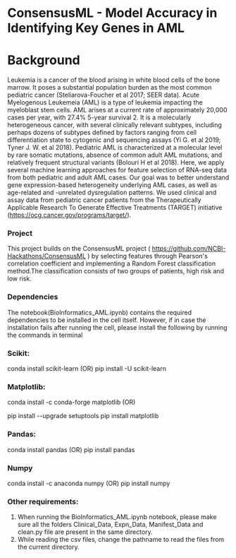 # ConsensusML - Model Accuracy in Identifying Key Genes in AML 


# Background
Leukemia is a cancer of the blood arising in white blood cells of the bone marrow. It poses a substantial population burden as the most common pediatric cancer (Steliarova-Foucher et al 2017; SEER data). Acute Myelogenous Leukemeia (AML) is a type of leukemia impacting the myeloblast stem cells. AML arises at a current rate of approximately 20,000 cases per year, with 27.4% 5-year survival 2. It is a molecularly heterogeneous cancer, with several clinically relevant subtypes, including perhaps dozens of subtypes defined by factors ranging from cell differentiation state to cytogenic and sequencing assays (Yi G. et al 2019; Tyner J. W. et al 2018). Pediatric AML is characterized at a molecular level by rare somatic mutations, absence of common adult AML mutations, and relatively frequent structural variants (Bolouri H et al 2018). Here, we apply several machine learning approaches for feature selection of RNA-seq data from both pediatric and adult AML cases. Our goal was to better understand gene expression-based heterogeneity underlying AML cases, as well as age-related and -unrelated dysregulation patterns. We used clinical and assay data from pediatric cancer patients from the Therapeutically Applicable Research To Generate Effective Treatments (TARGET) initiative (https://ocg.cancer.gov/programs/target/).

### Project
This project builds on the ConsensusML project ( https://github.com/NCBI-Hackathons/ConsensusML ) by selecting features through Pearson's correlation coefficient and implementing a Random Forest classification method.The classification consists of two groups of patients, high risk and low risk.

### Dependencies
The notebook(BioInformatics_AML.ipynb) contains the required dependencies to be installed in the cell itself. However, if in case the installation fails after running the cell, please install the following by running the commands in terminal

### Scikit:
conda install scikit-learn (OR)
pip install -U scikit-learn

### Matplotlib:
conda install -c conda-forge matplotlib (OR)


pip install --upgrade setuptools
pip install matplotlib


### Pandas:
conda install pandas (OR)
pip install pandas

### Numpy 
conda install -c anaconda numpy (OR)
pip install numpy

### Other requirements:
1. When running the BioInformatics_AML.ipynb notebook, please make sure all the folders Clinical_Data, Expn_Data, Manifest_Data and clean.py file are present in the same directory.
2. While reading the csv files, change the pathname to read the files from the current directory. 
